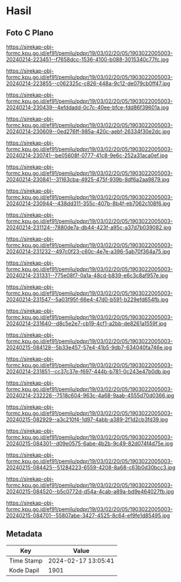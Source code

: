 # Hasil

## Foto C Plano

https://sirekap-obj-formc.kpu.go.id/ef91/pemilu/pdpr/19/03/02/20/05/1903022005003-20240214-223451--f7658dcc-1536-4100-b088-3015340c77fc.jpg

https://sirekap-obj-formc.kpu.go.id/ef91/pemilu/pdpr/19/03/02/20/05/1903022005003-20240214-223855--c062325c-c826-448a-9c12-de079cb0ff47.jpg

https://sirekap-obj-formc.kpu.go.id/ef91/pemilu/pdpr/19/03/02/20/05/1903022005003-20240214-230439--4efddadd-0c7c-40ee-bfce-fdd86f39601a.jpg

https://sirekap-obj-formc.kpu.go.id/ef91/pemilu/pdpr/19/03/02/20/05/1903022005003-20240214-230609--0ed276ff-985a-420c-aebf-26334f30e2dc.jpg

https://sirekap-obj-formc.kpu.go.id/ef91/pemilu/pdpr/19/03/02/20/05/1903022005003-20240214-230741--be05608f-0777-41c8-9e6c-252a31aca0ef.jpg

https://sirekap-obj-formc.kpu.go.id/ef91/pemilu/pdpr/19/03/02/20/05/1903022005003-20240214-230841--31163cba-4925-475f-939b-8df6a2aa9879.jpg

https://sirekap-obj-formc.kpu.go.id/ef91/pemilu/pdpr/19/03/02/20/05/1903022005003-20240214-230944--438dd311-355c-407b-8b4f-eb7062c108f6.jpg

https://sirekap-obj-formc.kpu.go.id/ef91/pemilu/pdpr/19/03/02/20/05/1903022005003-20240214-231124--7880de7a-db44-423f-a95c-a37d7b039082.jpg

https://sirekap-obj-formc.kpu.go.id/ef91/pemilu/pdpr/19/03/02/20/05/1903022005003-20240214-231232--497c0f23-c60c-4e7e-a396-5ab70f364a75.jpg

https://sirekap-obj-formc.kpu.go.id/ef91/pemilu/pdpr/19/03/02/20/05/1903022005003-20240214-231331--775e08f7-0a1a-48cd-b839-e6c3c8af957e.jpg

https://sirekap-obj-formc.kpu.go.id/ef91/pemilu/pdpr/19/03/02/20/05/1903022005003-20240214-231547--5a03f95f-66e4-47d0-b591-b229efd654fb.jpg

https://sirekap-obj-formc.kpu.go.id/ef91/pemilu/pdpr/19/03/02/20/05/1903022005003-20240214-231640--d8c5e2e7-cb19-4cf1-a2bb-de8261a1559f.jpg

https://sirekap-obj-formc.kpu.go.id/ef91/pemilu/pdpr/19/03/02/20/05/1903022005003-20240215-084128--5b33e457-57e4-41b5-9db7-634040fa746e.jpg

https://sirekap-obj-formc.kpu.go.id/ef91/pemilu/pdpr/19/03/02/20/05/1903022005003-20240214-231851--cc37c37e-f697-444b-b781-0c243e47b0db.jpg

https://sirekap-obj-formc.kpu.go.id/ef91/pemilu/pdpr/19/03/02/20/05/1903022005003-20240214-232226--7518c604-963c-4a68-9aab-4555d70d0366.jpg

https://sirekap-obj-formc.kpu.go.id/ef91/pemilu/pdpr/19/03/02/20/05/1903022005003-20240215-082929--a3c210f4-1d97-4abb-a389-2f1d2cb3fd39.jpg

https://sirekap-obj-formc.kpu.go.id/ef91/pemilu/pdpr/19/03/02/20/05/1903022005003-20240215-084301--d09e0575-6abe-4b2b-9c49-82d074f4d75e.jpg

https://sirekap-obj-formc.kpu.go.id/ef91/pemilu/pdpr/19/03/02/20/05/1903022005003-20240215-084425--51284223-6559-4208-8a68-c63b0d30bcc3.jpg

https://sirekap-obj-formc.kpu.go.id/ef91/pemilu/pdpr/19/03/02/20/05/1903022005003-20240215-084520--b5c0772d-d54a-4cab-a89a-bd9e464027fb.jpg

https://sirekap-obj-formc.kpu.go.id/ef91/pemilu/pdpr/19/03/02/20/05/1903022005003-20240215-084701--55807abe-3427-4525-8c64-ef9fe1d85495.jpg


## Metadata

| Key        | Value               |
| ---------- | ------------------- |
| Time Stamp | 2024-02-17 13:05:41 |
| Kode Dapil | 1901                |



